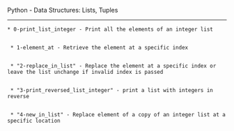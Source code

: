 Python - Data Structures: Lists, Tuples


-------------------------------------


	* 0-print_list_integer - Print all the elements of an integer list


	 * 1-element_at - Retrieve the element at a specific index


	 * "2-replace_in_list" - Replace the element at a specific index or leave the list unchange if invalid index is passed


	 * "3-print_reversed_list_integer" - print a list with integers in reverse


	 * "4-new_in_list" - Replace element of a copy of an integer list at a specific location


